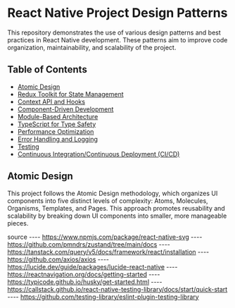 # React Native Project Design Patterns

This repository demonstrates the use of various design patterns and best practices in React Native development. These patterns aim to improve code organization, maintainability, and scalability of the project.

## Table of Contents

- [Atomic Design](#atomic-design)
- [Redux Toolkit for State Management](#redux-toolkit-for-state-management)
- [Context API and Hooks](#context-api-and-hooks)
- [Component-Driven Development](#component-driven-development)
- [Module-Based Architecture](#module-based-architecture)
- [TypeScript for Type Safety](#typescript-for-type-safety)
- [Performance Optimization](#performance-optimization)
- [Error Handling and Logging](#error-handling-and-logging)
- [Testing](#testing)
- [Continuous Integration/Continuous Deployment (CI/CD)](#continuous-integrationcontinuous-deployment-cicd)

## Atomic Design

This project follows the Atomic Design methodology, which organizes UI components into five distinct levels of complexity: Atoms, Molecules, Organisms, Templates, and Pages. This approach promotes reusability and scalability by breaking down UI components into smaller, more manageable pieces.

source
---- https://www.npmjs.com/package/react-native-svg
---- https://github.com/pmndrs/zustand/tree/main/docs
---- https://tanstack.com/query/v5/docs/framework/react/installation
---- https://github.com/axios/axios
---- https://lucide.dev/guide/packages/lucide-react-native
---- https://reactnavigation.org/docs/getting-started
---- https://typicode.github.io/husky/get-started.html
---- https://callstack.github.io/react-native-testing-library/docs/start/quick-start
---- https://github.com/testing-library/eslint-plugin-testing-library
